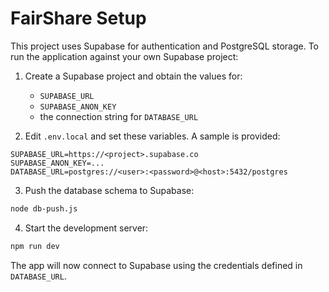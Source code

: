 # FairShare Setup

This project uses Supabase for authentication and PostgreSQL storage. To run the
application against your own Supabase project:

1. Create a Supabase project and obtain the values for:
   - `SUPABASE_URL`
   - `SUPABASE_ANON_KEY`
   - the connection string for `DATABASE_URL`

2. Edit `.env.local` and set these variables. A sample is provided:

```
SUPABASE_URL=https://<project>.supabase.co
SUPABASE_ANON_KEY=...
DATABASE_URL=postgres://<user>:<password>@<host>:5432/postgres
```

3. Push the database schema to Supabase:

```bash
node db-push.js
```

4. Start the development server:

```bash
npm run dev
```

The app will now connect to Supabase using the credentials defined in
`DATABASE_URL`.

